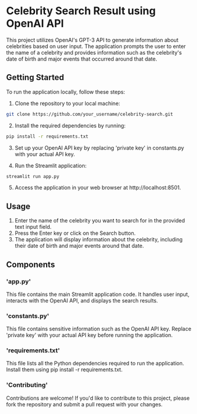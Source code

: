 # Celebrity Search Result using OpenAI API
This project utilizes OpenAI's GPT-3 API to generate information about celebrities based on user input. The application prompts the user to enter the name of a celebrity and provides information such as the celebrity's date of birth and major events that occurred around that date.

## Getting Started
To run the application locally, follow these steps:

1. Clone the repository to your local machine:
```bash
git clone https://github.com/your_username/celebrity-search.git
``` 
2. Install the required dependencies by running:

```bash
pip install -r requirements.txt
```

3. Set up your OpenAI API key by replacing 'private key' in constants.py with your actual API key.

4. Run the Streamlit application:

```bash
streamlit run app.py
```
5. Access the application in your web browser at http://localhost:8501.

## Usage
1. Enter the name of the celebrity you want to search for in the provided text input field.
2. Press the Enter key or click on the Search button.
3. The application will display information about the celebrity, including their date of birth and major events around that date.

## Components
### 'app.py'
This file contains the main Streamlit application code. It handles user input, interacts with the OpenAI API, and displays the search results.

### 'constants.py'
This file contains sensitive information such as the OpenAI API key. Replace 'private key' with your actual API key before running the application.

### 'requirements.txt'
This file lists all the Python dependencies required to run the application. Install them using pip install -r requirements.txt.

### 'Contributing'
Contributions are welcome! If you'd like to contribute to this project, please fork the repository and submit a pull request with your changes.
